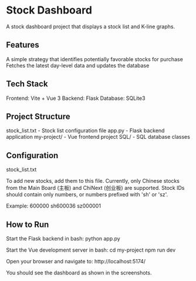 # Stock Dashboard
A stock dashboard project that displays a stock list and K-line graphs.

## Features

A simple strategy that identifies potentially favorable stocks for purchase
Fetches the latest day-level data and updates the database

## Tech Stack

Frontend: Vite + Vue 3
Backend: Flask
Database: SQLite3

## Project Structure

stock_list.txt - Stock list configuration file
app.py - Flask backend application
my-project/ - Vue frontend project
SQL/ - SQL database classes

## Configuration
stock_list.txt

To add new stocks, add them to this file. Currently, only Chinese stocks from the Main Board (主板) and ChiNext (创业板) are supported.
Stock IDs should contain only numbers, or numbers prefixed with 'sh' or 'sz'.

Example:
600000
sh600036
sz000001

## How to Run
Start the Flask backend in bash:
  python app.py

Start the Vue development server in bash:
  cd my-project
  npm run dev

Open your browser and navigate to: http://localhost:5174/

You should see the dashboard as shown in the screenshots.